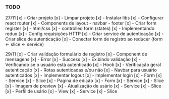 ### TODO

27/11
[x] - Criar projeto
[x] - Limpar projeto
[x] - Instalar libs
[x] - Configurar react router
[x] - Components de layout - navbar - footer
[x] - Criar form register
[x] - html/css
[x] - controlled form (states)
[x] - Implementando redux
[x] - Config requisições HTTP
[x] - Criar service de autenticação
[x] - Criar slice de autenticação
[x] - Conectar form de registro ao reducer (form <- slice <- service)

29/11
[x] - Criar validação formulário de registro
[x] - Component de mensagens
[x] - Error
[x] - Success
[x] - Exibindo validação
[x] - Verificando se o usuário está autenticado
[x] - Hook
[x] - Verificação geral autenticação
[x] - Rotas autenticadas e/ou não
[x] - Navbar para usuário autenticados
[x] - Implementar logout
[x] - Implementar login
[x] - Form
[x] - Service
[x] - Slice
[x] - Pagina de edição
[x] - Form
[x] - Service
[x] - Slice
[x] - Imagem de preview
[x] - Atualização de usário
[x] - Service
[x] - Slice
[x] - Perfil de usário
[x] - View
[x] - Service
[x] - Slice
